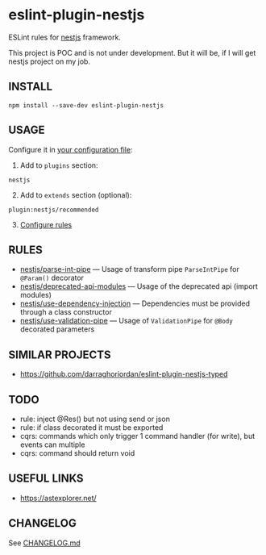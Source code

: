 # eslint-plugin-nestjs
ESLint rules for [nestjs](https://github.com/nestjs/nest) framework.

This project is POC and is not under development. But it will be, if I will get nestjs project on my job.

## INSTALL
```
npm install --save-dev eslint-plugin-nestjs
```

## USAGE
Configure it in [your configuration file](https://eslint.org/docs/user-guide/configuring):  
1. Add to `plugins` section:
```
nestjs
```
2. Add to `extends` section (optional):
```
plugin:nestjs/recommended
```
3. [Configure rules](https://eslint.org/docs/user-guide/configuring#configuring-rules)

## RULES
* [nestjs/parse-int-pipe](src/parse-int-pipe/parse-int-pipe.md) — Usage of transform pipe `ParseIntPipe` for `@Param()` decorator
* [nestjs/deprecated-api-modules](src/deprecated-api-modules/deprecated-api-modules.md) — Usage of the deprecated api (import modules)
* [nestjs/use-dependency-injection](src/use-dependency-injection/use-dependency-injection.md) — Dependencies must be provided through a class constructor
* [nestjs/use-validation-pipe](src/use-validation-pipe/use-validation-pipe.md) — Usage of `ValidationPipe` for `@Body` decorated parameters

## SIMILAR PROJECTS
- https://github.com/darraghoriordan/eslint-plugin-nestjs-typed

## TODO
* rule: inject @Res() but not using send or json
* rule: if class decorated it must be exported
* cqrs: commands which only trigger 1 command handler (for write), but events can multiple
* cqrs: command should return void

## USEFUL LINKS
* https://astexplorer.net/

## CHANGELOG
See [CHANGELOG.md](CHANGELOG.md)
